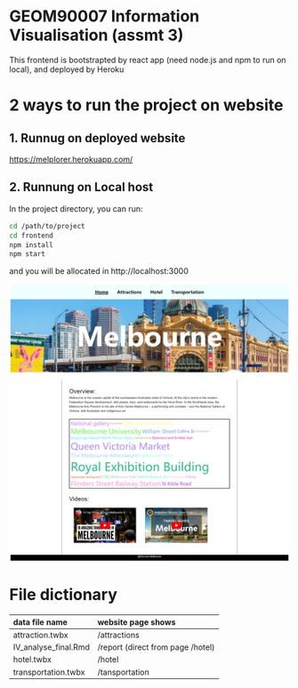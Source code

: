 # GEOM90007 Information Visualisation (assmt 3)

This frontend is bootstrapted by react app (need node.js and npm to run on local), and deployed by Heroku




# 2 ways to run the project on website


## 1. Runnug on deployed website

https://melplorer.herokuapp.com/ 

## 2. Runnung on Local host

In the project directory, you can run:
```sh
cd /path/to/project
cd frontend
npm install
npm start
```
and you will be allocated in http://localhost:3000

<img src="./frontend/src/graph/home.png">

# File dictionary

| data file name | website page shows              |
| :---------- | :-------------------------- |
| attraction.twbx      | /attractions |
| IV_analyse_final.Rmd      | /report (direct from page /hotel)    |
| hotel.twbx      | /hotel    |
| transportation.twbx      | /tansportation   |